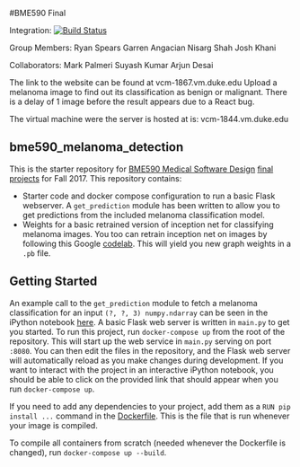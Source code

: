 #BME590 Final

Integration: [![Build Status](https://travis-ci.org/nisargmshah/bme590final.svg?branch=master)](https://travis-ci.org/raspearsy/bme590hrm)

Group Members:
Ryan Spears
Garren Angacian
Nisarg Shah
Josh Khani

Collaborators:
Mark Palmeri
Suyash Kumar
Arjun Desai

The link to the website can be found at vcm-1867.vm.duke.edu
Upload a melanoma image to find out its classification as benign or malignant.
There is a delay of 1 image before the result appears due to a React bug.

The virtual machine were the server is hosted at is:
vcm-1844.vm.duke.edu

## bme590_melanoma_detection
This is the starter repository for [BME590 Medical Software Design](https://github.com/mlp6/Medical-Software-Design) [final projects](https://github.com/mlp6/Medical-Software-Design/blob/master/Assignments/final_project_fall_17/final_project_f17.pdf) for Fall 2017. This repository contains:

* Starter code and docker compose configuration to run a basic Flask webserver. A `get_prediction` module has been written to allow you to get predictions from the included melanoma classification model. 
* Weights for a basic retrained version of inception net for classifying melanoma images. You too can retrain inception net on images by following this Google [codelab](https://codelabs.developers.google.com/codelabs/tensorflow-for-poets/#0). This will yield you new graph weights in a `.pb` file. 

## Getting Started
An example call to the `get_prediction` module to fetch a melanoma classification for an input `(?, ?, 3) numpy.ndarray` can be seen in the iPython notebook [here](https://github.com/suyashkumar/bme590_melanoma_detection/blob/master/Example%20get_prediction.ipynb). A basic Flask web server is written in `main.py` to get you started. To run this project, run `docker-compose up` from the root of the repository. This will start up the web service in `main.py` serving on port `:8080`. You can then edit the files in the repository, and the Flask web server will automatically reload as you make changes during development. If you want to interact with the project in an interactive iPython notebook, you should be able to click on the provided link that should appear when you run `docker-compose up`. 

If you need to add any dependencies to your project, add them as a `RUN pip install ...` command in the [Dockerfile](https://github.com/suyashkumar/bme590_melanoma_detection/blob/master/Dockerfile). This is the file that is run whenever your image is compiled.

To compile all containers from scratch (needed whenever the Dockerfile is changed), run `docker-compose up --build`. 
